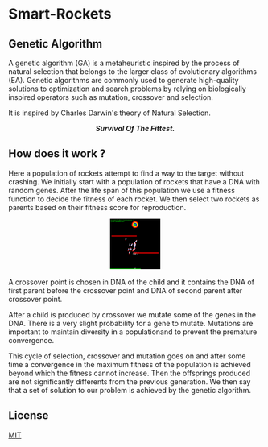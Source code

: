# Smart-Rockets

## Genetic Algorithm
A genetic algorithm (GA) is a metaheuristic inspired by the process of natural selection that belongs to the larger class of evolutionary algorithms (EA). Genetic algorithms are commonly used to generate high-quality solutions to optimization and search problems by relying on biologically inspired operators such as mutation, crossover and selection.

It is inspired by Charles Darwin's theory of Natural Selection.

<p align="center"><b><i>Survival Of The Fittest.</i></b></p>


## How does it work ?
Here a population of rockets attempt to find a way to the target without crashing. We initially start with a population of rockets that have a DNA with random genes. After the life span of this population we use a fitness function to decide the fitness of each rocket. We then select two rockets as parents based on their fitness score for reproduction.

<p align="center"><img src="rockets.png" width=100></p>

A crossover point is chosen in DNA of the child and it contains the DNA of first parent before the crossover point and DNA of second parent after crossover point.

After a child is produced by crossover we mutate some of the genes in the DNA. There is a very slight probability for a gene to mutate. Mutations are important to maintain diversity in a populationand to prevent the premature convergence.

This cycle of selection, crossover and mutation goes on and after some time a convergence in the maximum fitness of the population is achieved beyond which the fitness cannot increase. Then the offsprings produced are not significantly differents from the previous generation. We then say that a set of solution to our problem is achieved by the genetic algorithm.

## License
[MIT](https://choosealicense.com/licenses/mit/)
